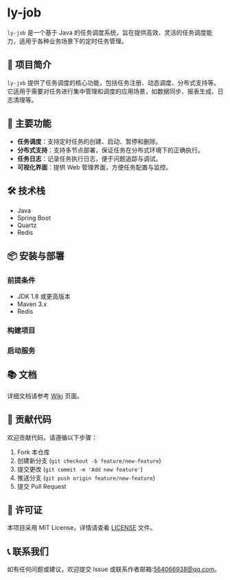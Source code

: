 # ly-job

`ly-job` 是一个基于 Java 的任务调度系统，旨在提供高效、灵活的任务调度能力，适用于各种业务场景下的定时任务管理。

## 📌 项目简介

`ly-job` 提供了任务调度的核心功能，包括任务注册、动态调度、分布式支持等。它适用于需要对任务进行集中管理和调度的应用场景，如数据同步、报表生成、日志清理等。

## 🧩 主要功能

- **任务调度**：支持定时任务的创建、启动、暂停和删除。
- **分布式支持**：支持多节点部署，保证任务在分布式环境下的正确执行。
- **任务日志**：记录任务执行日志，便于问题追踪与调试。
- **可视化界面**：提供 Web 管理界面，方便任务配置与监控。

## 🛠 技术栈

- Java
- Spring Boot
- Quartz 
- Redis

## 📦 安装与部署

### 前提条件

- JDK 1.8 或更高版本
- Maven 3.x
- Redis

### 构建项目
### 启动服务
## 📚 文档

详细文档请参考 [Wiki](https://github.com/MrJavaLiY/ly-job/wiki) 页面。

## 🤝 贡献代码

欢迎贡献代码，请遵循以下步骤：
1. Fork 本仓库
2. 创建新分支 (`git checkout -b feature/new-feature`)
3. 提交更改 (`git commit -m 'Add new feature'`)
4. 推送分支 (`git push origin feature/new-feature`)
5. 提交 Pull Request

## 📰 许可证

本项目采用 MIT License，详情请查看 [LICENSE](LICENSE) 文件。

## 📞 联系我们

如有任何问题或建议，欢迎提交 Issue 或联系作者邮箱:564066938@qq.com。


